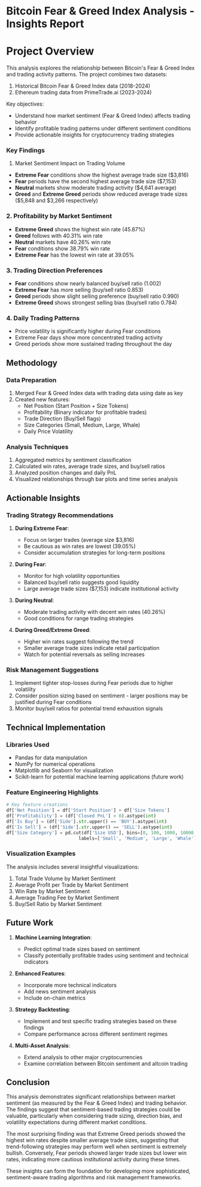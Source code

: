 # Bitcoin Fear & Greed Index Analysis - Insights Report
# Project Overview
This analysis explores the relationship between Bitcoin's Fear & Greed Index and trading activity patterns. The project combines two datasets:
1. Historical Bitcoin Fear & Greed Index data (2018-2024)
2. Ethereum trading data from PrimeTrade.ai (2023-2024)

Key objectives:
- Understand how market sentiment (Fear & Greed Index) affects trading behavior
- Identify profitable trading patterns under different sentiment conditions
- Provide actionable insights for cryptocurrency trading strategies

### Key Findings

 1. Market Sentiment Impact on Trading Volume
- **Extreme Fear** conditions show the highest average trade size ($3,816)
- **Fear** periods have the second highest average trade size ($7,153)
- **Neutral** markets show moderate trading activity ($4,641 average)
- **Greed** and **Extreme Greed** periods show reduced average trade sizes ($5,848 and $3,266 respectively)

### 2. Profitability by Market Sentiment
- **Extreme Greed** shows the highest win rate (45.87%)
- **Greed** follows with 40.31% win rate
- **Neutral** markets have 40.26% win rate
- **Fear** conditions show 38.79% win rate
- **Extreme Fear** has the lowest win rate at 39.05%

### 3. Trading Direction Preferences
- **Fear** conditions show nearly balanced buy/sell ratio (1.002)
- **Extreme Fear** has more selling (buy/sell ratio 0.853)
- **Greed** periods show slight selling preference (buy/sell ratio 0.990)
- **Extreme Greed** shows strongest selling bias (buy/sell ratio 0.784)

### 4. Daily Trading Patterns
- Price volatility is significantly higher during Fear conditions
- Extreme Fear days show more concentrated trading activity
- Greed periods show more sustained trading throughout the day

## Methodology

### Data Preparation
1. Merged Fear & Greed Index data with trading data using date as key
2. Created new features:
   - Net Position (Start Position + Size Tokens)
   - Profitability (Binary indicator for profitable trades)
   - Trade Direction (Buy/Sell flags)
   - Size Categories (Small, Medium, Large, Whale)
   - Daily Price Volatility

### Analysis Techniques
1. Aggregated metrics by sentiment classification
2. Calculated win rates, average trade sizes, and buy/sell ratios
3. Analyzed position changes and daily PnL
4. Visualized relationships through bar plots and time series analysis

## Actionable Insights

### Trading Strategy Recommendations
1. **During Extreme Fear**:
   - Focus on larger trades (average size $3,816)
   - Be cautious as win rates are lowest (39.05%)
   - Consider accumulation strategies for long-term positions

2. **During Fear**:
   - Monitor for high volatility opportunities
   - Balanced buy/sell ratio suggests good liquidity
   - Large average trade sizes ($7,153) indicate institutional activity

3. **During Neutral**:
   - Moderate trading activity with decent win rates (40.26%)
   - Good conditions for range trading strategies

4. **During Greed/Extreme Greed**:
   - Higher win rates suggest following the trend
   - Smaller average trade sizes indicate retail participation
   - Watch for potential reversals as selling increases

### Risk Management Suggestions
1. Implement tighter stop-losses during Fear periods due to higher volatility
2. Consider position sizing based on sentiment - larger positions may be justified during Fear conditions
3. Monitor buy/sell ratios for potential trend exhaustion signals

## Technical Implementation

### Libraries Used
- Pandas for data manipulation
- NumPy for numerical operations
- Matplotlib and Seaborn for visualization
- Scikit-learn for potential machine learning applications (future work)

### Feature Engineering Highlights
```python
# Key feature creations
df['Net Position'] = df['Start Position'] + df['Size Tokens']
df['Profitability'] = (df['Closed PnL'] > 0).astype(int)
df['Is Buy'] = (df['Side'].str.upper() == 'BUY').astype(int)
df['Is Sell'] = (df['Side'].str.upper() == 'SELL').astype(int)
df['Size Category'] = pd.cut(df['Size USD'], bins=[0, 100, 1000, 10000, np.inf], 
                           labels=['Small', 'Medium', 'Large', 'Whale'])
```

### Visualization Examples
The analysis includes several insightful visualizations:
1. Total Trade Volume by Market Sentiment
2. Average Profit per Trade by Market Sentiment
3. Win Rate by Market Sentiment
4. Average Trading Fee by Market Sentiment
5. Buy/Sell Ratio by Market Sentiment

## Future Work

1. **Machine Learning Integration**:
   - Predict optimal trade sizes based on sentiment
   - Classify potentially profitable trades using sentiment and technical indicators

2. **Enhanced Features**:
   - Incorporate more technical indicators
   - Add news sentiment analysis
   - Include on-chain metrics

3. **Strategy Backtesting**:
   - Implement and test specific trading strategies based on these findings
   - Compare performance across different sentiment regimes

4. **Multi-Asset Analysis**:
   - Extend analysis to other major cryptocurrencies
   - Examine correlation between Bitcoin sentiment and altcoin trading

## Conclusion
This analysis demonstrates significant relationships between market sentiment (as measured by the Fear & Greed Index) and trading behavior. The findings suggest that sentiment-based trading strategies could be valuable, particularly when considering trade sizing, direction bias, and volatility expectations during different market conditions.

The most surprising finding was that Extreme Greed periods showed the highest win rates despite smaller average trade sizes, suggesting that trend-following strategies may perform well when sentiment is extremely bullish. Conversely, Fear periods showed larger trade sizes but lower win rates, indicating more cautious institutional activity during these times.

These insights can form the foundation for developing more sophisticated, sentiment-aware trading algorithms and risk management frameworks.
